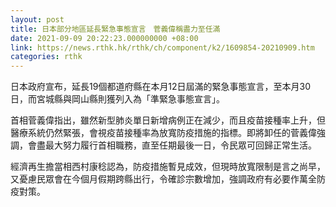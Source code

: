 ```yaml
---
layout: post
title: 日本部分地區延長緊急事態宣言　菅義偉稱盡力至任滿
date: 2021-09-09 20:22:23.000000000 +08:00
link: https://news.rthk.hk/rthk/ch/component/k2/1609854-20210909.htm
categories: rthk
---
```


日本政府宣布，延長19個都道府縣在本月12日屆滿的緊急事態宣言，至本月30日，而宮城縣與岡山縣則獲列入為「準緊急事態宣言」。

首相菅義偉指出，雖然新型肺炎單日新增病例正在減少，而且疫苗接種率上升，但醫療系統仍然緊張，會視疫苗接種率為放寬防疫措施的指標。即將卸任的菅義偉強調，會盡最大努力履行首相職務，直至任期最後一日，令民眾可回歸正常生活。

經濟再生擔當相西村康稔認為，防疫措施暫見成效，但現時放寬限制是言之尚早，又憂慮民眾會在今個月假期跨縣出行，令確診宗數增加，強調政府有必要作萬全防疫對策。
